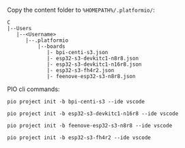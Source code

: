 Copy the content folder to `%HOMEPATH%/.platformio/`:

```
C
|--Users
   |--<Username>
      |--.platformio
          |--boards
             |- bpi-centi-s3.json
             |- esp32-s3-devkitc1-n8r8.json
             |- esp32-s3-devkitc1-n16r8.json
             |- esp32-s3-fh4r2.json
             |- feenove-esp32-s3-n8r8.json
```

PIO cli commands:

```
pio project init -b bpi-centi-s3 --ide vscode
```

```
pio project init -b esp32-s3-devkitc1-n16r8 --ide vscode
```

```
pio project init -b feenove-esp32-s3-n8r8 --ide vscode
```

```
pio project init -b esp32-s3-fh4r2 --ide vscode
```
